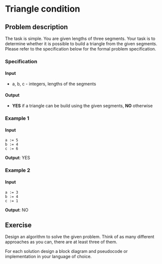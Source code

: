 # Triangle condition

## Problem description

The task is simple. You are given lengths of three segments. Your task is to determine whether it is possible to build a triangle from the given segments. Please refer to the specification below for the formal problem specification.

### Specification

#### Input

* a, b, c - integers, lengths of the segments

#### Output

* **YES** if a triangle can be build using the given segments, **NO** otherwise

### Example 1

#### Input

```
a := 5
b := 4
c := 6
```

**Output**: YES

### Example 2

#### Input

```
a := 3
b := 4
c := 1
```

**Output**: NO

## Exercise

Design an algorithm to solve the given problem. Think of as many different approaches as you can, there are at least three of them.

For each solution design a block diagram and pseudocode or implementation in your language of choice.
